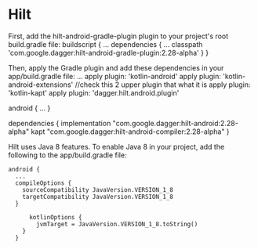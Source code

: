 # Hilt
First, add the hilt-android-gradle-plugin plugin to your project's root build.gradle file:
buildscript {
    ...
    dependencies {
        ...
        classpath 'com.google.dagger:hilt-android-gradle-plugin:2.28-alpha'
    }
}


Then, apply the Gradle plugin and add these dependencies in your app/build.gradle file:
...
apply plugin: 'kotlin-android'
apply plugin: 'kotlin-android-extensions'    //check this 2 upper plugin that what it is
apply plugin: 'kotlin-kapt'
apply plugin: 'dagger.hilt.android.plugin'

android {
    ...
}

dependencies {
    implementation "com.google.dagger:hilt-android:2.28-alpha"
    kapt "com.google.dagger:hilt-android-compiler:2.28-alpha"
}

Hilt uses Java 8 features. To enable Java 8 in your project, add the following to the app/build.gradle file:

    android {
      ...
      compileOptions {
        sourceCompatibility JavaVersion.VERSION_1_8
        targetCompatibility JavaVersion.VERSION_1_8
      }

          kotlinOptions {
            jvmTarget = JavaVersion.VERSION_1_8.toString()
        }
      }
